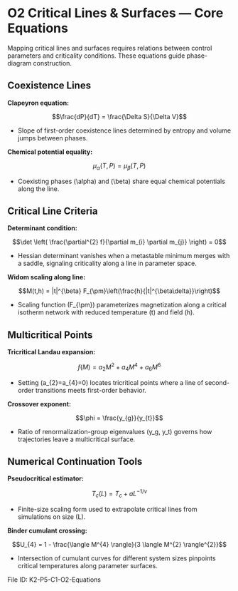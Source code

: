 # O2 Critical Lines & Surfaces — Core Equations

Mapping critical lines and surfaces requires relations between control parameters and criticality conditions. These equations guide phase-diagram construction.

## Coexistence Lines
**Clapeyron equation:**

$$\frac{dP}{dT} = \frac{\Delta S}{\Delta V}$$

- Slope of first-order coexistence lines determined by entropy and volume jumps between phases.

**Chemical potential equality:**

$$\mu_{\alpha}(T,P) = \mu_{\beta}(T,P)$$

- Coexisting phases \(\alpha\) and \(\beta\) share equal chemical potentials along the line.

## Critical Line Criteria
**Determinant condition:**

$$\det \left( \frac{\partial^{2} f}{\partial m_{i} \partial m_{j}} \right) = 0$$

- Hessian determinant vanishes when a metastable minimum merges with a saddle, signaling criticality along a line in parameter space.

**Widom scaling along line:**

$$M(t,h) = |t|^{\beta} F_{\pm}\left(\frac{h}{|t|^{\beta\delta}}\right)$$

- Scaling function \(F_{\pm}\) parameterizes magnetization along a critical isotherm network with reduced temperature \(t\) and field \(h\).

## Multicritical Points
**Tricritical Landau expansion:**

$$f(M) = a_{2} M^{2} + a_{4} M^{4} + a_{6} M^{6}$$

- Setting \(a_{2}=a_{4}=0\) locates tricritical points where a line of second-order transitions meets first-order behavior.

**Crossover exponent:**

$$\phi = \frac{y_{g}}{y_{t}}$$

- Ratio of renormalization-group eigenvalues \(y_g, y_t\) governs how trajectories leave a multicritical surface.

## Numerical Continuation Tools
**Pseudocritical estimator:**

$$T_{c}(L) = T_{c} + a L^{-1/\nu}$$

- Finite-size scaling form used to extrapolate critical lines from simulations on size \(L\).

**Binder cumulant crossing:**

$$U_{4} = 1 - \frac{\langle M^{4} \rangle}{3 \langle M^{2} \rangle^{2}}$$

- Intersection of cumulant curves for different system sizes pinpoints critical temperatures along parameter surfaces.

File ID: K2-P5-C1-O2-Equations

